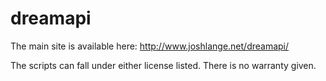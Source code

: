 dreamapi
========

The main site is available here: http://www.joshlange.net/dreamapi/

The scripts can fall under either license listed. There is no warranty given.
